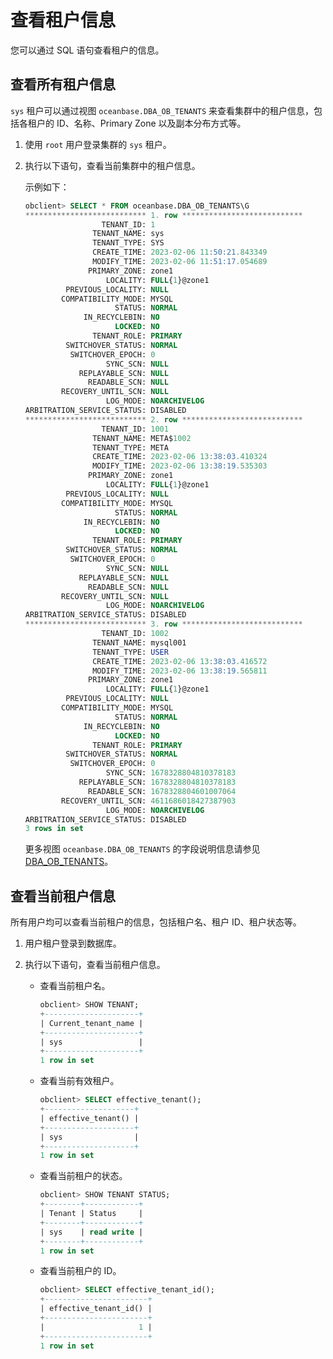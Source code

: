 # 查看租户信息

您可以通过 SQL 语句查看租户的信息。

## 查看所有租户信息

`sys` 租户可以通过视图 `oceanbase.DBA_OB_TENANTS` 来查看集群中的租户信息，包括各租户的 ID、名称、Primary Zone 以及副本分布方式等。

1. 使用 `root` 用户登录集群的 `sys` 租户。

2. 执行以下语句，查看当前集群中的租户信息。

   示例如下：

   ```sql
   obclient> SELECT * FROM oceanbase.DBA_OB_TENANTS\G
   *************************** 1. row ***************************
                    TENANT_ID: 1
                  TENANT_NAME: sys
                  TENANT_TYPE: SYS
                  CREATE_TIME: 2023-02-06 11:50:21.843349
                  MODIFY_TIME: 2023-02-06 11:51:17.054689
                 PRIMARY_ZONE: zone1
                     LOCALITY: FULL{1}@zone1
            PREVIOUS_LOCALITY: NULL
           COMPATIBILITY_MODE: MYSQL
                       STATUS: NORMAL
                IN_RECYCLEBIN: NO
                       LOCKED: NO
                  TENANT_ROLE: PRIMARY
            SWITCHOVER_STATUS: NORMAL
             SWITCHOVER_EPOCH: 0
                     SYNC_SCN: NULL
               REPLAYABLE_SCN: NULL
                 READABLE_SCN: NULL
           RECOVERY_UNTIL_SCN: NULL
                     LOG_MODE: NOARCHIVELOG
   ARBITRATION_SERVICE_STATUS: DISABLED
   *************************** 2. row ***************************
                    TENANT_ID: 1001
                  TENANT_NAME: META$1002
                  TENANT_TYPE: META
                  CREATE_TIME: 2023-02-06 13:38:03.410324
                  MODIFY_TIME: 2023-02-06 13:38:19.535303
                 PRIMARY_ZONE: zone1
                     LOCALITY: FULL{1}@zone1
            PREVIOUS_LOCALITY: NULL
           COMPATIBILITY_MODE: MYSQL
                       STATUS: NORMAL
                IN_RECYCLEBIN: NO
                       LOCKED: NO
                  TENANT_ROLE: PRIMARY
            SWITCHOVER_STATUS: NORMAL
             SWITCHOVER_EPOCH: 0
                     SYNC_SCN: NULL
               REPLAYABLE_SCN: NULL
                 READABLE_SCN: NULL
           RECOVERY_UNTIL_SCN: NULL
                     LOG_MODE: NOARCHIVELOG
   ARBITRATION_SERVICE_STATUS: DISABLED
   *************************** 3. row ***************************
                    TENANT_ID: 1002
                  TENANT_NAME: mysql001
                  TENANT_TYPE: USER
                  CREATE_TIME: 2023-02-06 13:38:03.416572
                  MODIFY_TIME: 2023-02-06 13:38:19.565811
                 PRIMARY_ZONE: zone1
                     LOCALITY: FULL{1}@zone1
            PREVIOUS_LOCALITY: NULL
           COMPATIBILITY_MODE: MYSQL
                       STATUS: NORMAL
                IN_RECYCLEBIN: NO
                       LOCKED: NO
                  TENANT_ROLE: PRIMARY
            SWITCHOVER_STATUS: NORMAL
             SWITCHOVER_EPOCH: 0
                     SYNC_SCN: 1678328804810378183
               REPLAYABLE_SCN: 1678328804810378183
                 READABLE_SCN: 1678328804601007064
           RECOVERY_UNTIL_SCN: 4611686018427387903
                     LOG_MODE: NOARCHIVELOG
   ARBITRATION_SERVICE_STATUS: DISABLED
   3 rows in set
   ```

   更多视图 `oceanbase.DBA_OB_TENANTS` 的字段说明信息请参见 [DBA_OB_TENANTS](../../../5.system-reference/4.system-view-of-mysql-mode/2.dictionary-view-of-mysql-mode/58.oceanbase-dba_ob_tenants-of-mysql-mode.md)。

## 查看当前租户信息

所有用户均可以查看当前租户的信息，包括租户名、租户 ID、租户状态等。

1. 用户租户登录到数据库。

2. 执行以下语句，查看当前租户信息。

   * 查看当前租户名。

      ```sql
      obclient> SHOW TENANT;
      +---------------------+
      | Current_tenant_name |
      +---------------------+
      | sys                 |
      +---------------------+
      1 row in set
      ```

   * 查看当前有效租户。

      ```sql
      obclient> SELECT effective_tenant();
      +--------------------+
      | effective_tenant() |
      +--------------------+
      | sys                |
      +--------------------+
      1 row in set
      ```

   * 查看当前租户的状态。

      ```sql
      obclient> SHOW TENANT STATUS;
      +--------+------------+
      | Tenant | Status     |
      +--------+------------+
      | sys    | read write |
      +--------+------------+
      1 row in set
      ```

   * 查看当前租户的 ID。

      ```sql
      obclient> SELECT effective_tenant_id();
      +-----------------------+
      | effective_tenant_id() |
      +-----------------------+
      |                     1 |
      +-----------------------+
      1 row in set
      ```
